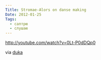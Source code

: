 ```yaml
---
Title: Stromae-Alors on danse making
Date: 2012-01-25
Tags:
  - саптрю
  - слушаю
---
```


http://youtube.com/watch?v=0Lt-P0dDQp0

via [duka](http://duka.tumblr.com/post/16459114944)
